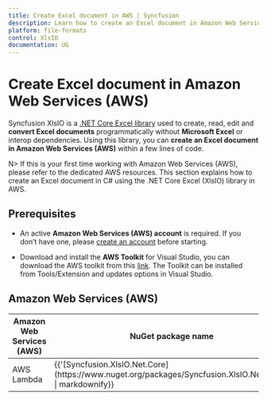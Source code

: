 ```yaml
---
title: Create Excel document in AWS | Syncfusion
description: Learn how to create an Excel document in Amazon Web Services (AWS) using Syncfusion .NET Excel (XlsIO) library in C#.
platform: file-formats
control: XlsIO
documentation: UG
---
```


# Create Excel document in Amazon Web Services (AWS)

Syncfusion XlsIO is a [.NET Core Excel library](https://www.syncfusion.com/document-processing/excel-framework/net/excel-library) used to create, read, edit and **convert Excel documents** programmatically without **Microsoft Excel** or interop dependencies. Using this library, you can **create an Excel document in Amazon Web Services (AWS)** within a few lines of code.

N> If this is your first time working with Amazon Web Services (AWS), please refer to the dedicated AWS resources. This section explains how to create an Excel document in C# using the .NET Core Excel (XlsIO) library in AWS. 

## Prerequisites 

* An active **Amazon Web Services (AWS) account** is required. If you don’t have one, please [create an account](https://aws.amazon.com/) before starting.

* Download and install the **AWS Toolkit** for Visual Studio, you can download the AWS toolkit from this [link](https://aws.amazon.com/visualstudio/). The Toolkit can be installed from Tools/Extension and updates options in Visual Studio.

## Amazon Web Services (AWS)

<table>
<thead>
<tr>
<th>
Amazon Web Services (AWS)<br/></th><th>
NuGet package name<br/></th></tr></thead>
<tr>
<td>
AWS Lambda 
<br/></td><td>
{{'[Syncfusion.XlsIO.Net.Core](https://www.nuget.org/packages/Syncfusion.XlsIO.Net.Core)' | markdownify}}<br/> 
</td></tr>
</table>